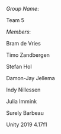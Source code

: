 *Group Name*:

Team 5

*Members*: 

Bram de Vries

Timo Zandbergen

Stefan Hol

Damon-Jay Jellema

Indy Nillessen

Julia Immink

Surely Barbeau

Unity 2019 4.17f1
